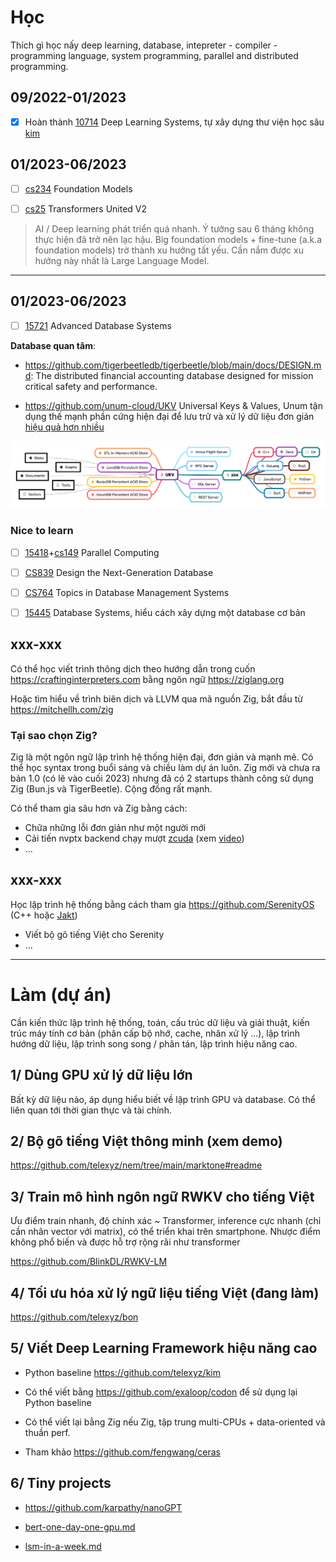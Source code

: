 # Học

Thích gì học nấy deep learning, database, intepreter - compiler - programming language, system programming, parallel and distributed programming.

## 09/2022-01/2023

- [x] Hoàn thành [10714](https://dlsyscourse.org) Deep Learning Systems, tự xây dựng thư viện học sâu [kim](https://github.com/telexyz/kim)

## 01/2023-06/2023

- [ ] [cs234](https://stanford-cs324.github.io/winter2023/syllabus) Foundation Models

- [ ] [cs25](https://web.stanford.edu/class/cs25) Transformers United V2

> AI / Deep learning phát triển quá nhanh. Ý tưởng sau 6 tháng không thực hiện đã trở nên lạc hậu. Big foundation models + fine-tune (a.k.a foundation models) trở thành xu hướng tất yếu. Cần nắm được xu hướng này nhất là Large Language Model.

- - -

## 01/2023-06/2023

- [ ] [15721](https://15721.courses.cs.cmu.edu) Advanced Database Systems

__Database quan tâm__:

- https://github.com/tigerbeetledb/tigerbeetle/blob/main/docs/DESIGN.md: The distributed financial accounting database designed for mission critical safety and performance.

- https://github.com/unum-cloud/UKV Universal Keys & Values, Unum tận dụng thế mạnh phần cứng hiện đại để lưu trữ và xử lý dữ liệu đơn giản [hiệu quả hơn nhiều](https://unum.cloud/post/2022-09-13-ucsb-10tb)

![](https://github.com/unum-cloud/UKV/raw/main/assets/UKV.png)

### Nice to learn

- [ ] [15418](http://15418.courses.cs.cmu.edu/spring2016)+[cs149](https://gfxcourses.stanford.edu/cs149) Parallel Computing

- [ ] [CS839](https://pages.cs.wisc.edu/~yxy/cs839-s20) Design the Next-Generation Database

- [ ] [CS764](https://pages.cs.wisc.edu/~yxy/cs764-f22) Topics in Database Management Systems

- [ ] [15445](https://15445.courses.cs.cmu.edu) Database Systems, hiểu cách xây dựng một database cơ bản

## xxx-xxx

Có thể học viết trình thông dịch theo hướng dẫn trong cuốn https://craftinginterpreters.com bằng ngôn ngữ https://ziglang.org

Hoặc tìm hiểu về trình biên dịch và LLVM qua mã nguồn Zig, bắt đầu từ https://mitchellh.com/zig

### Tại sao chọn Zig?
Zig là một ngôn ngữ lập trình hệ thống hiện đại, đơn giản và mạnh mẽ. Có thể học syntax trong buổi sáng và chiều làm dự án luôn. Zig mới và chưa ra bản 1.0 (có lẽ vào cuối 2023) nhưng đã có 2 startups thành công sử dụng Zig (Bun.js và TigerBeetle). Cộng đồng rất mạnh.

Có thể tham gia sâu hơn và Zig bằng cách:

- Chữa những lỗi đơn giản như một người mới
- Cải tiến nvptx backend chạy mượt [zcuda](https://github.com/gwenzek/cudaz) (xem [video](https://www.youtube.com/watch?v=rvfsWm6TckA&t=5351s))
- ...


## xxx-xxx

Học lập trình hệ thống bằng cách tham gia https://github.com/SerenityOS (C++ hoặc [Jakt](https://github.com/SerenityOS/jakt))

- Viết bộ gõ tiếng Việt cho Serenity
- ...

- - -


# Làm (dự án)

Cần kiến thức lập trình hệ thống, toán, cấu trúc dữ liệu và giải thuật, kiến trúc máy tính cơ bản (phân cấp bộ nhớ, cache, nhân xử lý ...), lập trình hướng dữ liệu, lập trình song song / phân tán, lập trình hiệu năng cao.


## 1/ Dùng GPU xử lý dữ liệu lớn

Bất kỳ dữ liệu nào, áp dụng hiểu biết về lập trình GPU và database. Có thể liên quan tới thời gian thực và tài chính.


## 2/ Bộ gõ tiếng Việt thông minh (xem demo)

https://github.com/telexyz/nem/tree/main/marktone#readme


## 3/ Train mô hình ngôn ngữ RWKV cho tiếng Việt

Ưu điểm train nhanh, độ chính xác ~ Transformer, inference cực nhanh (chỉ cần nhân vector với matrix), có thể triển khai trên smartphone. Nhược điểm không phổ biến và được hỗ trợ rộng rãi như transformer

https://github.com/BlinkDL/RWKV-LM


## 4/ Tối ưu hóa xử lý ngữ liệu tiếng Việt (đang làm)

https://github.com/telexyz/bon


## 5/ Viết Deep Learning Framework hiệu năng cao

- Python baseline https://github.com/telexyz/kim

- Có thể viết bằng https://github.com/exaloop/codon để sử dụng lại Python baseline

- Có thể viết lại bằng Zig nếu Zig, tập trung multi-CPUs + data-oriented và thuần perf.

- Tham khảo https://github.com/fengwang/ceras 

## 6/ Tiny projects

- https://github.com/karpathy/nanoGPT

- [bert-one-day-one-gpu.md](./tiny-projects/bert-one-day-one-gpu.md)

- [lsm-in-a-week.md](./tiny-projects/lsm-in-a-week.md)
